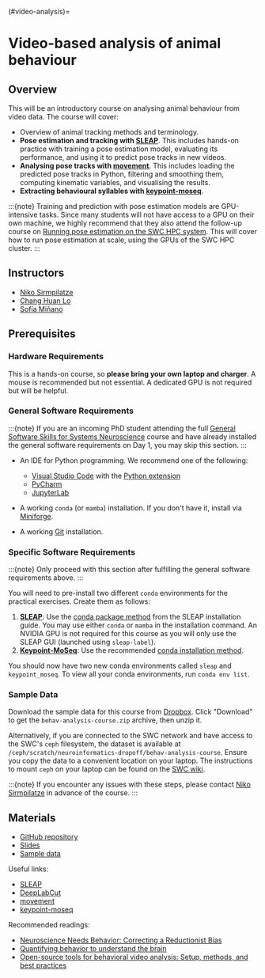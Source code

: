 (#video-analysis)=
# Video-based analysis of animal behaviour

## Overview
This will be an introductory course on analysing animal behaviour from video data. The course will cover:

- Overview of animal tracking methods and terminology.
- **Pose estimation and tracking with [SLEAP](https://sleap.ai/)**. This includes hands-on practice with training a pose estimation model, evaluating its performance, and using it to predict pose tracks in new videos.
- **Analysing pose tracks with [movement](https://movement.neuroinformatics.dev/)**. This includes loading the predicted pose tracks in Python, filtering and smoothing them, computing kinematic variables, and visualising the results.
- **Extracting behavioural syllables with [keypoint-moseq](https://keypoint-moseq.readthedocs.io/en/latest/index.html)**.

:::{note}
Training and prediction with pose estimation models are
GPU-intensive tasks.
Since many students will not have access to a GPU on their own machine, 
we highly recommend that they also attend the follow-up course on 
[Running pose estimation on the SWC HPC system](./hpc-behaviour). 
This will cover how to run pose estimation at scale, using the GPUs of the SWC HPC cluster.
:::

## Instructors
* [Niko Sirmpilatze ](https://github.com/niksirbi)
* [Chang Huan Lo](https://github.com/lochhh)
* [Sofía Miñano](https://github.com/sfmig)

## Prerequisites

### Hardware Requirements

This is a hands-on course, so **please bring your own laptop and charger**. A mouse is recommended but not essential. A dedicated GPU is not required but will be helpful.

### General Software Requirements

:::{note}
If you are an incoming PhD student attending the full [General Software Skills for Systems Neuroscience](general-software-skills) course and have already installed the general software requirements on Day 1, you may skip this section.
:::

- An IDE for Python programming. We recommend one of the following:
  - [Visual Studio Code](https://code.visualstudio.com/) with the [Python extension](https://marketplace.visualstudio.com/items?itemName=ms-python.python)
  - [PyCharm](https://www.jetbrains.com/pycharm/)
  - [JupyterLab](https://jupyter.org/install)

- A working `conda` (or `mamba`) installation. If you don't have it, install via [Miniforge](https://github.com/conda-forge/miniforge).
- A working [Git](https://git-scm.com/) installation.

### Specific Software Requirements

:::{note}
Only proceed with this section after fulfilling the general software requirements above.
:::

You will need to pre-install two different `conda` environments for the practical exercises. Create them as follows:

1. [**SLEAP**](https://sleap.ai/): Use the [conda package method](https://sleap.ai/installation.html#conda-package) from the SLEAP installation guide. You may use either `conda` or `mamba` in the installation command. An NVIDIA GPU is not required for this course as you will only use the SLEAP GUI (launched using `sleap-label`).
2. [**Keypoint-MoSeq**](https://keypoint-moseq.readthedocs.io): Use the recommended [conda installation method](https://keypoint-moseq.readthedocs.io/en/latest/install.html#install-using-conda).

You should now have two new conda environments called `sleap` and `keypoint_moseq`. To view all your conda environments, run `conda env list`.

### Sample Data

Download the sample data for this course from [Dropbox](https://www.dropbox.com/scl/fo/ey7b6yrqax2olqyv1th7j/h?rlkey=u4wh2gxtbbn4g5o3s55zbx6pp&st=zolupk4i&dl=0). Click "Download" to get the `behav-analysis-course.zip` archive, then unzip it.

Alternatively, if you are connected to the SWC network and have access to the SWC's `ceph` filesystem, the dataset is available at `/ceph/scratch/neuroinformatics-dropoff/behav-analysis-course`. 
Ensure you copy the data to a convenient location on your laptop. 
The instructions to mount `ceph` on your laptop can be found on the [SWC wiki](https://wiki.ucl.ac.uk/display/SSC/Storage%3A+Ceph).

:::{note}
If you encounter any issues with these steps, please contact [Niko Sirmpilatze](mailto:n.sirmpilatze@ucl.ac.uk?subject=SWC/GCNU%20Software%20Skills) in advance of the course.
:::

## Materials
- [GitHub repository](https://github.com/neuroinformatics-unit/course-behavioural-analysis)
- [Slides](https://neuroinformatics.dev/course-behavioural-analysis/#/title-slide)
- [Sample data](https://www.dropbox.com/scl/fo/ey7b6yrqax2olqyv1th7j/h?rlkey=u4wh2gxtbbn4g5o3s55zbx6pp&st=zolupk4i&dl=0)

Useful links:
- [SLEAP](https://sleap.ai/)
- [DeepLabCut](https://www.mackenziemathislab.org/deeplabcut)
- [movement](https://movement.neuroinformatics.dev/)
- [keypoint-moseq](https://keypoint-moseq.readthedocs.io/en/latest/index.html)

Recommended readings:
- [Neuroscience Needs Behavior: Correcting a Reductionist Bias](http://dx.doi.org/10.1016/j.neuron.2016.12.041)
- [Quantifying behavior to understand the brain](https://www.nature.com/articles/s41593-020-00734-z)
- [Open-source tools for behavioral video analysis: Setup, methods, and best practices](https://elifesciences.org/articles/79305)
